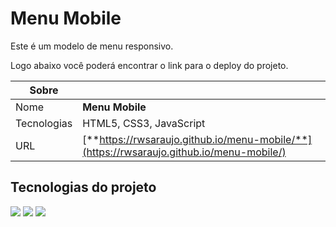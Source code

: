 # Menu Mobile

Este é um modelo de menu responsivo.

Logo abaixo você poderá encontrar o link para o deploy do projeto.

| Sobre       |                                                                                          |
| ----------- | ---------------------------------------------------------------------------------------- |
| Nome        | **Menu Mobile**                                                                          |
| Tecnologias | HTML5, CSS3, JavaScript                                                                  |
| URL         | [**https://rwsaraujo.github.io/menu-mobile/**](https://rwsaraujo.github.io/menu-mobile/) |

## Tecnologias do projeto

<div>
  <img src="https://img.shields.io/badge/html5-f75421?style=for-the-badge&logo=html5&logoColor=fff">
  <img src="https://img.shields.io/badge/CSS3-3595cf?style=for-the-badge&logo=css3&logoColor=white">
  <img src="https://img.shields.io/badge/JavaScript-F7DF1E?style=for-the-badge&logo=javascript&logoColor=black">
</div>
